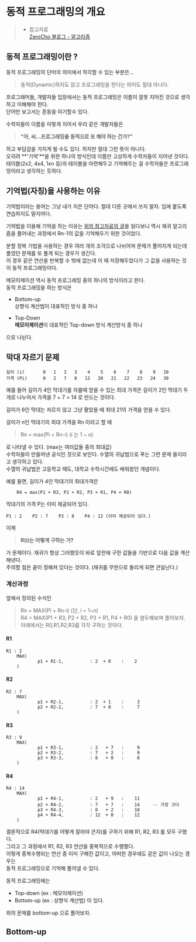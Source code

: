 # 동적 프로그래밍의 개요
> - 참고자료  
> [ZeroCho 블로그 - 알고리즘](https://www.zerocho.com/category/Algorithm/post/584b979a580277001862f182)  

## 동적 프로그래밍이란 ?
동적 프로그래밍의 단어의 의미에서 착각할 수 있는 부분은... 
> 동적(Dynamic)하지도 않고 프로그래밍을 한다는 의미도 절대 아니다.

프로그래머들, 개발자들 입장에서는 동적 프로그래밍은 이름이 잘못 지어진 것으로 생각하고 이해해야 한다.  
단어만 보고서는 혼동을 야기할수 있다.  
  
수학자들이 이름을 이렇게 지어서 우리 같은 개발자들은   
  
> **"아, 씨...프로그래밍을 동적으로 또 해야 하는 건가?"** 

하고 부담감을 가지게 될 수도 있다. 하지만 절대 그런 뜻이 아니다.    
오히려 **'기억'**을 위한 하나의 방식인데 이름만 고상하게 수학자들이 지어낸 것이다.  
테이블(2x2, 4x4, 1xn 등)의 테이블을 마련해두고 기억해두는 걸 수학자들은 프로그래밍이라고 생각하는 듯하다.      
  
## 기억법(자칭)을 사용하는 이유
기억법이라는 용어는 그냥 내가 지은 단어다. 절대 다른 곳에서 쓰지 말자. 입에 붙도록 연습하지도 말지어다.  
  
기억법을 이용해 기억을 하는 이유는 [위의 참고자료의 글](https://www.zerocho.com/category/Algorithm/post/584b979a580277001862f182)을 읽다보니 역시 재귀 알고리즘을 풀어내는 과정에서 Rn-1의 값을 기억해두기 위한 것이었다.  
  
분할 정복 기법을 사용하는 경우 여러 개의 조각으로 나뉘어져 문제가 풀어지게 되는데 풀었던 문제를 또 풀게 되는 경우가 생긴다.  
이 경우 같은 연산을 반복할 수 밖에 없는데 이 때 저장해두었다가 그 값을 사용하는 것이 동적 프로그래밍이다.  
  
메모이제이션 역시 동적 프로그래밍 중의 하나의 방식이라고 한다.   
동적 프로그래밍을 하는 방식은  
  
- Bottom-up    
 상향식 계산법이 대표적인 방식 중 하나    
  
- Top-Down  
 **메모이제이션**이 대표적인 Top-down 방식 계산방식 중 하나    
 
으로 나뉜다.  
    
## 막대 자르기 문제  

```text
길이 (i)       0   1   2   3    4    5    6    7    8    9   10
가격 (Pi)      0   2   7   8   12   20   21   22   23   24   30  
```
예를 들어 길이가 4인 막대기를 자를때 얻을 수 있는 최대 가격은 길이가 2인 막대기 두개로 나누어서 가격을 7 + 7 = 14 로 만드는 것이다.  
  
길이가 6인 막대는 자르지 않고 그냥 팔았을 때 최대 21의 가격을 얻을 수 있다.

길이가 n인 막대기의 최대 가격을 Rn 이라고 할 때
> Rn = max(Pi + Rn-i) (i 는 1 ~ n)  

로 나타낼 수 있다. (max는 여러값들 중의 최대값)  
수학자들이 만들어낸 공식인 것으로 보인다. 수열의 귀납법으로 푸는 그런 문제 들이라고 생각하고 있다.    
수열의 귀납법은 고등학교 때도, 대학교 수학시간에도 배워왔던 개념이다.    
  
예를 들면, 길이가 4인 막대기의 최대가격은  
```text
    R4 = max(P1 + R3, P2 + R2, P3 + R1, P4 + R0)
```

막대기의 가격 P는 이미 제공되어 있다.
```text
P1 : 2    P2 : 7    P3 : 8    P4 : 12 (이미 제공되어 있다.)
```
이제 

> **R(i)는 어떻게 구하는 가?**  

가 문제이다. 재귀가 항상 그러했듯이 바로 앞전에 구한 값들을 기반으로 다음 값을 계산해낸다.  
주의할 점은 끝이 정해져 있다는 것이다. (재귀를 무한으로 돌리게 되면 큰일난다.)  

### 계산과정
앞에서 정의된 수식인 

> Rn = MAX(Pi + Rn-i) (단, i = 1~n)  
> R4 = MAX(P1 + R3, P2 + R2, P3 + R1, P4 + R0) 을 염두해보며 풀어보자.  
> 아래에서는 R0,R1,R2,R3를 각각 구하는 것이다.  
  
#### R1  
```text
R1 : 2 
    MAX(
            p1 + R1-1,          : 2  + 0    :    2    
    ) 
```

#### R2
```text
R2 : 7
    MAX(
            p1 + R2-1,          : 2  + 1    :     3
            p2 + R2-2,          : 7  + 0    :     7
    ) 
```

#### R3
```text
R3 : 9
    MAX( 
            p1 + R3-1,          : 2   + 7   :     9
            p2 + R3-2,          : 7   + 2   :     9
            p3 + R3-3,          : 8   + 0   :     8
    )
```

#### R4
```text
R4 : 14
    MAX(
            p1 + R4-1,          : 2   + 9   :    11
            p2 + R4-2,          : 7   + 7   :    14     -- 가장 크다
            p3 + R4-3,          : 8   + 2   :    10
            p4 + R4-4,          : 12  + 0   :    12
    )
```

결론적으로 R4(막대기를 어떻게 잘라야 큰지)를 구하기 위해 R1, R2, R3 를 모두 구했다.  
그리고 그 과정에서 R1, R2, R3 연산을 중복적으로 수행했다.  
이렇게 중복수행되는 연산 중 이미 구해진 값이고, 어떠한 경우에도 같은 값이 나오는 경우는  
동적 프로그래밍으로 기억해 풀어낼 수 있다.  
  

동적 프로그래밍에는 
- Top-down (ex : 메모이제이션)
- Bottom-up (ex : 상향식 계산법)
이 있다.  

위의 문제를 bottom-up 으로 풀어보자.

## Bottom-up
